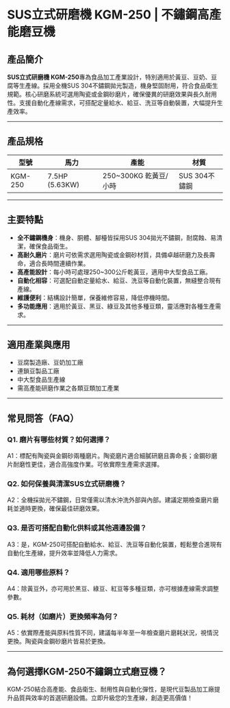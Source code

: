 # SUS立式研磨機 KGM-250 | 不鏽鋼高產能磨豆機

## 產品簡介

**SUS立式研磨機 KGM-250**專為食品加工產業設計，特別適用於黃豆、豆奶、豆腐等生產線。採用全機SUS 304不鏽鋼拋光製造，機身堅固耐用，符合食品衛生規範。核心研磨系統可選用陶瓷或金鋼砂磨片，確保優異的研磨效果與長久耐用性。支援自動化產線需求，可搭配定量給水、給豆、洗豆等自動裝置，大幅提升生產效率。

---

## 產品規格

| 型號    | 馬力         | 產能                        | 材質           |
|---------|--------------|-----------------------------|----------------|
| KGM-250 | 7.5HP (5.63KW)| 250~300KG 乾黃豆/小時      | SUS 304不鏽鋼  |

---

## 主要特點

- **全不鏽鋼機身**：機身、胴體、腳檯皆採用SUS 304拋光不鏽鋼，耐腐蝕、易清潔，確保食品衛生。
- **高耐久磨片**：磨片可依需求選用陶瓷或金鋼砂材質，具備卓越研磨力及長壽命，適合長時間連續作業。
- **高產能設計**：每小時可處理250~300公斤乾黃豆，適用中大型食品工廠。
- **自動化相容**：可選配自動定量給水、給豆、洗豆等自動化裝置，無縫整合現有產線。
- **維護便利**：結構設計簡單，保養維修容易，降低停機時間。
- **多功能應用**：適用於黃豆、黑豆、綠豆及其他多種豆類，靈活應對各種生產需求。

---

## 適用產業與應用

- 豆腐製造廠、豆奶加工廠
- 連鎖豆製品工廠
- 中大型食品生產線
- 需高產能研磨作業之各類豆類加工產業

---

## 常見問答（FAQ）

### Q1. 磨片有哪些材質？如何選擇？
A1：標配有陶瓷與金鋼砂兩種磨片。陶瓷磨片適合細膩研磨且壽命長；金鋼砂磨片耐磨性更佳，適合高強度作業。可依實際生產需求選擇。

### Q2. 如何保養與清潔SUS立式研磨機？
A2：全機採拋光不鏽鋼，日常僅需以清水沖洗外部與內部。建議定期檢查磨片磨耗並適時更換，確保最佳研磨效果。

### Q3. 是否可搭配自動化供料或其他週邊設備？
A3：是，KGM-250可搭配自動給水、給豆、洗豆等自動化裝置，輕鬆整合進現有自動化生產線，提升效率並降低人力需求。

### Q4. 適用哪些原料？
A4：除黃豆外，亦可用於黑豆、綠豆、紅豆等多種豆類，亦可根據產線需求調整參數。

### Q5. 耗材（如磨片）更換頻率為何？
A5：依實際產能與原料性質不同，建議每半年至一年檢查磨片磨耗狀況，視情況更換。陶瓷與金鋼砂磨片皆易於更換。

---

## 為何選擇KGM-250不鏽鋼立式磨豆機？

KGM-250結合高產能、食品衛生、耐用性與自動化彈性，是現代豆製品加工廠提升品質與效率的首選研磨設備。立即升級您的生產線，創造更高價值！
